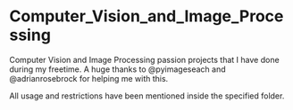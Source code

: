 # Computer_Vision_and_Image_Processing
Computer Vision and Image Processing passion projects that I have done during my freetime. A huge thanks to @pyimageseach and @adrianrosebrock for helping me with this.

All usage and restrictions have been mentioned inside the specified folder.
